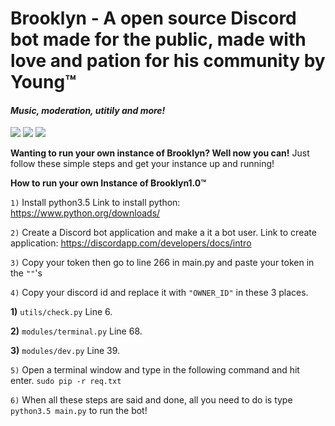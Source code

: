 # Brooklyn - A open source Discord bot made for the public, made with love and pation for his community by Young:tm:
#### *Music, moderation, utitily and more!*
[<img src="https://img.shields.io/badge/Support-me!-orange.svg">](https://www.patreon.com/_brooklyn)  [<img src="https://img.shields.io/badge/discord-py-blue.svg">](https://github.com/Rapptz/discord.py) [<img src="https://discordapp.com/api/guilds/236311632198762496/widget.png?style=shield">](https://discord.gg/fmuvSX9)


**Wanting to run your own instance of Brooklyn? Well now you can!**
Just follow these simple steps and get your instance up and running!

**How to run your own Instance of Brooklyn1.0:tm:**

`1)` Install python3.5
Link to install python: <https://www.python.org/downloads/>

`2)` Create a Discord bot application and make a it a bot user.
Link to create application: <https://discordapp.com/developers/docs/intro>

`3)` Copy your token then go to line 266 in main.py and paste your token in the `""`'s

`4)` Copy your discord id and replace it with `"OWNER_ID"` in these 3 places.

**1)** `utils/check.py` Line 6.

**2)** `modules/terminal.py` Line 68.

**3)** `modules/dev.py` Line 39.

`5)` Open a terminal window and type in the following command and hit enter. `sudo pip -r req.txt`

`6)` When all these steps are said and done, all you need to do is type `python3.5 main.py` to run the bot!
